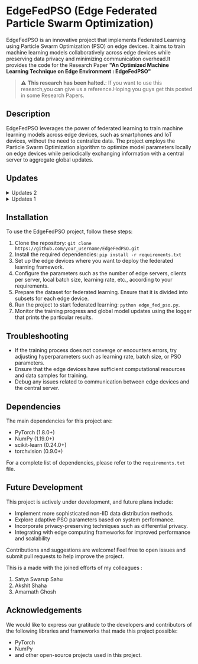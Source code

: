 # EdgeFedPSO (Edge Federated Particle Swarm Optimization)

EdgeFedPSO is an innovative project that implements Federated Learning using Particle Swarm Optimization (PSO) on edge devices. It aims to train machine learning models collaboratively across edge devices while preserving data privacy and minimizing communication overhead.It provides the code for the Research Paper **"An Optimized Machine Learning Technique on Edge Environment : EdgeFedPSO"** 

> :warning: **This research has been halted.**: If you want to use this research,you can give us a reference.Hoping you guys get this posted in some Research Papers.

## Description

EdgeFedPSO leverages the power of federated learning to train machine learning models across edge devices, such as smartphones and IoT devices, without the need to centralize data. The project employs the Particle Swarm Optimization algorithm to optimize model parameters locally on edge devices while periodically exchanging information with a central server to aggregate global updates.

## Updates

<details>
<summary>
Updates 2
</summary>

### **Updates in EdgeFedPSO:** ###
1. **Model Architecture Enhancements**:
   - Introduced a split CNN architecture for improved training efficiency. The `ClientModel` and `EdgeModel` are now defined to separately handle local and edge computations.
   - Added dropout layers to reduce overfitting in both models.
2. **Particle Swarm Optimization (PSO) Implementation**:
   - Enhanced the `Particle` class with methods for updating velocity, position, and best fitness using PSO.
   - Implemented a `GlobalAggregationPSO` method that aggregates model parameters from multiple clients based on fitness scores, improving overall model performance.
3. **Non-IID Data Simulation**:
   - Added a function `create_non_iid_data` to generate non-IID datasets for clients, enhancing realism in federated learning scenarios.
4. **Bandwidth Simulation**:
   - Integrated bandwidth simulation for local and global transfers with configurable scenarios (best, worst, and default). The `simulate_transfer_time` function now models the time taken for data transfer based on client and edge server bandwidth.
5. **Particle Diversity**: 
   - The PSO algorithm now initializes particles with small random noise for increased diversity.
6. **Communication Cost Calculation**:
   - Implemented a function to calculate communication costs for each round, helping to analyze the efficiency of the federated learning process.

### **Updates in EdgeFed:**
1. **Non-IID Data Distribution**: 
   - Implemented a Dirichlet distribution-based method for creating non-IID data across clients, providing a more realistic scenario.
2. **Network Simulation**: 
   - Added bandwidth simulation to model data transfer between clients, edge servers, and the cloud.
3. **Learning Rate Decay**: 
   - Introduced a learning rate decay mechanism to improve convergence.
4. **Model Architecture**: 
   - Updated the CNN model architecture, splitting it into client and edge components for more efficient federated learning.
</details>


<details>
<summary>
Updates 1
</summary>


### **Updates in EdgeFedPSO:**
1. **PSO-based Model Update**: 
   - The Particle Swarm Optimization (PSO) algorithm has been integrated into the client-side model updates. Instead of traditional gradient-based updates, each client employs      multiple particles to explore better model parameters, combining cognitive and social terms for better convergence.
   - New helper functions to initialize particles and calculate fitness.
   - Velocity updates now include position clipping for better control, and diverse particles are initialized with noise.
2. **Improved Metrics and Aggregation**:
   - Clients now send updated models with precision, recall, and F1-score for enhanced evaluation.
   - Weighted averaging of model parameters uses PSO to fine-tune global model updates.
3. **Global Stopping Condition**:
   - Introduced accuracy threshold (95%) for early stopping during global aggregation.
4. **Efficiency Improvements**:
   - Refined learning rate adjustment and optimized PSO update process for faster convergence.

### **Updates in EdgeFed:**
1. **Dataset Splitting:**
   - In the updated version, `client_dataloaders` are created using subsets of the MNIST dataset for each edge server. This ensures that each server gets a unique portion of the dataset, reflecting a more realistic federated learning setup.
2. **Weighted Average of Model Parameters:**
   - The aggregation function is more explicit in calculating weighted averages of model parameters across clients based on their data size, improving the effectiveness of global model updates.
3. **Global Model Update:**
   - The new implementation ensures that the global model is updated directly using the aggregated local models’ state_dicts, improving synchronization across clients.

### **Misc Updates:**
1. **Enhanced Logging and Metrics:**
   - The updated code logs training and test set metrics (loss, accuracy, precision, recall, F1-score) for each communication round. This provides more visibility into model performance during training.
2. **Storage of Results:**
   - Enhanced result-saving capabilities, storing evaluation metrics (accuracy, loss, precision, recall, F1-score) after each round in `.pkl` files, making it easier to analyze training progression later.
3. **Evaluation on Test Set:**
   - The updated version evaluates both training and test data during each round, providing a more comprehensive performance analysis.
4. **Device Configuration:**
   - Added `torch.device` for utilizing GPU (`cuda`) if available, improving the performance for training on large datasets.

</details>

## Installation

To use the EdgeFedPSO project, follow these steps:

1. Clone the repository: `git clone https://github.com/your_username/EdgeFedPSO.git`
2. Install the required dependencies: `pip install -r requirements.txt`
3. Set up the edge devices where you want to deploy the federated learning framework.
4. Configure the parameters such as the number of edge servers, clients per server, local batch size, learning rate, etc., according to your requirements.
5. Prepare the dataset for federated learning. Ensure that it is divided into subsets for each edge device.
6. Run the project to start federated learning: `python edge_fed_pso.py`.
7. Monitor the training progress and global model updates using the logger that prints the particular results.


## Troubleshooting

- If the training process does not converge or encounters errors, try adjusting hyperparameters such as learning rate, batch size, or PSO parameters.
- Ensure that the edge devices have sufficient computational resources and data samples for training.
- Debug any issues related to communication between edge devices and the central server.

## Dependencies
The main dependencies for this project are:
   - PyTorch (1.8.0+)
   - NumPy (1.19.0+)
   - scikit-learn (0.24.0+)
   - torchvision (0.9.0+)

For a complete list of dependencies, please refer to the `requirements.txt` file.

## Future Development

This project is actively under development, and future plans include:

- Implement more sophisticated non-IID data distribution methods.
- Explore adaptive PSO parameters based on system performance.
- Incorporate privacy-preserving techniques such as differential privacy.
- Integrating with edge computing frameworks for improved performance and scalability

Contributions and suggestions are welcome! Feel free to open issues and submit pull requests to help improve the project.

This is a made with the joined efforts of my colleagues :
1. Satya Swarup Sahu
2. Akshit Shaha
3. Amarnath Ghosh

## Acknowledgements

We would like to express our gratitude to the developers and contributors of the following libraries and frameworks that made this project possible:

- PyTorch
- NumPy
- and other open-source projects used in this project.
